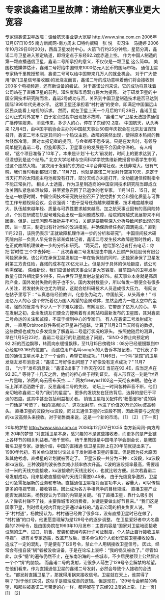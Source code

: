 # 专家谈鑫诺卫星故障：请给航天事业更大宽容

专家谈鑫诺卫星故障：请给航天事业更大宽容
http://www.sina.com.cn 2006年12月07日10:55 南方新闻网-南方周末
□特约撰稿　张 悦　实习生　马捷婷
2006年10月29日0时20分，西昌卫星发射中心。火箭飞行约25分钟后，星箭分离，鑫诺二号卫星进入预定轨道，即将定点于东经92.2度赤道上空。
作为中国人制造的第一颗直播通信卫星，鑫诺二号所承担的意义，不仅仅是一颗卫星
这么简单。
美国权威媒体估计，鑫诺二号将给中国带来1000亿元人民币的国际市场。
通信卫星专家杨千里教授预测，鑫诺二号可以给中国带来几万人的就业机会。
对于广大使用“锅”(卫星信号接收器)的发烧友而言，鑫诺二号的成功意味着他们将会接收到200多个电视频道，还有新设备的尝试。
对于鑫诺公司来说，它的成功将意味着公司站在了直播卫星的前列，知名度和市场潜力将大为提高。
对于研发卫星的中国空间技术研究院而言，鑫诺2号成功与否，关系到中国卫星制造技术是否已达到国际1990年代先进水平。
这颗卫星还承担着“村村通”的使命，即满足中国偏远山区民众能看上电视的诉求。
然而，就在卫星上天一个月后的11月28日，鑫诺卫星公司正式对外宣布：由于定点过程中出现技术故障，“鑫诺二号”卫星无法提供通信广播传输服务。
消息传来，多少人的心，停在了东经92.2度。
中国航天，从头再来
12月4日，由中国宇航协会主办的中国航天事业50周年庆祝会在北京友谊宾馆召开，鑫诺二号本应是其间的一个热议主题。故障的突然出现，使得原本热闹的舞台倏然冷清。
面对本报记者的提问，与会者都不愿多说。只是在发言时，有领导简单提到鑫诺二号，但旋即表示，卫星事业的发展是不会因此停滞的。
有人喟叹，“这个项目准备了10年了，本来是计划‘十七大’前发射，时间上的要求达到了，但没想到是这个结局。”
北京大学地球与空间科学学院焦维新教授曾带着学生参观过这个庞然大物。“这次用于发射的东方红-4平台非常壮观，天线非常大，很有气魄，我们当时看到都很兴奋。”
11月7日，也就是鑫诺二号发射升空第10天，原定于当天打开的太阳能主电池板没有打开，部分天线亦未能打开，全功能通信控制指令不能正常执行。
相关人士透露，作为卫星制造商的中国空间技术研究院当即成立攻关团队紧急处理故障，甚至紧急召回了已退休的老专家。
11月14日、15日，就在这一敏感时期，中国空间技术研究院分别召开了院党委扩大会和强化质量与可靠性工作专题视频会议，会议强调：“由于型号任务越来越繁重、技术难度越来越大、队伍越来越年轻、质量与可靠性要求越来越高，加之航天事业固有的高风险特点，个别在研或在轨型号难免会出现一些问题或故障，给院的跨越式发展带来不利因素。但是，出现问题与挫折并不可怕，关键是要能够深入分析导致问题出现的原因，举一反三，制定出有针对性的改进措施，并确保后续任务的圆满完成。”
直到11月22日，该院仍表示“正就故障机理作进一步的分析和研究”。
中国空间技术研究院内部一负责人早先曾告诉某媒体记者，鑫诺二号发生技术故障是暂时性的，现在正就故障机理做进一步的分析和研究。
“两天后，他给那名记者打去电话：你把‘暂时性’三个字去掉吧……”
此次鑫诺二号发射是由中国人民财产保险股份有限公司独家承保。该公司在承保卫星发射加一年在轨保险的同时，还独家承保了卫星发射第三方责任险，鑫诺的成本在20亿元以上。但是对于具体的保险额度，该公司称需保密。
焦维新说，我们应该给航天事业以更大宽容度。目前国内的卫星发射数量与国外相比要少得多，只占世界卫星发射总量的1%。航天事业本身就是高风险产业，国外发射失败的例子也不少。国内发射数量少，所以每发一颗便会有很多人关注，若发射失败也尤为明显，这就会给科研技术人员造成很大压力。
有网友在帖子里写下：“认真总结经验教训，化悲伤为动力。中国航天，从头再来！”
带走亿万人的心
这个寄托着亿万国人希望的金属球体，忽然会成为一粒太空中的尘埃，强烈的反差令不少人一下子难以接受。有网友说，它带走了亿万人的心。
早在发射之初，业余发烧友们便全力搜索着有关网站和最新发布的卫星图，其对鑫诺二号命运的关注和监控，不亚于控制中心的专家们。
有人在鑫诺二号发射成功后，一直用Orbitron软件系统对卫星进行追踪，计算了11月2日当天所有的数据，这些数据也成为众多发烧友了解鑫诺二号运行状况的源头。
按照他随后的测算，早在11月5日23时，鑫诺二号运行的轨道就出了问题，“SINO-2停止向预定的92.2E的西边飘移，转而向东缓慢飘移，至11月15日傍晚18：08分已经缓慢飘到中心经度93.16E的位置”。
而这位用户名叫songfq的人告诉本报记者，“它代表了中国的通信卫星水平上了一个台阶，希望它能成功。”
11月6日，一个叫“茶馆”的卫星发烧友发布消息说：“鑫诺二号好像出问题了？好像没有定点成功？”
11月7日，　“六千”发布消息说：“鑫诺2出事了？昨天在92E 当前在92.4E，应当定点在92.2E。”
等待了十几天之后，他们的担心终于得到证实。
有人形容这一刻是“世界一片黑暗，浓密的乌云密布天空……”
网友fireeyes1102这一天彻夜未眠。他在论坛上洋洋洒洒数千言，反思鑫诺二号的失败。
论坛上一时间各种声音不断，他们亲切地称鑫诺二号为“我们的星星”。
更多的发烧友在狂热背后，选择的是归于平淡的态度。这其中甚至包括利益相关者。
销售卫星相关配件的“粉墨登场”说的第一句话是“可惜了，我的(高频)头”，这次发射前，他进了价值20万元的ku波高频头。
直播卫星的波段为ku波段，同过去通信卫星的c波段不同，因此需要与之配套的ku波高频头来接收。对于销售商来说，这是一个新的市场。
[1]　[2]　[下一页]

20年的梦想
http://www.sina.com.cn 2006年12月07日10:55 南方新闻网-南方周末
20年的梦想
“对直播卫星本身，感兴趣的不是这些接收者，而更多的是产业链上各环节的相关利益者。”杨千里称。
杨千里教授是中国电子学会副会长，是我国著名卫星专家。据他介绍，中国的直播通
信卫星实际上在20年前就提出来了。1980年代初，有关单位就曾讨论过关于发射直播卫星的事宜。但是因为技术原因和其他考虑，直播星的计划就被否定了。
卫星波段一共分为三种：c波段，ku波段和ka波段。三种波段的波长依次减小频率依次升高。C波的波段频率最高，需要超过一米的天线方能接收，ku波接收的天线比较小，也就比较方便。此次若鑫诺二号发射成功，用来接收直播信号的天线只需要0.45米。
由于光缆竞争激烈，卫星公司急需拓展新的业务和市场。直播通信卫星相对而言功率大，容量大，可以传输更多的电视节目，接收容易，因此成为各方争相竞争的目标领域。
直播卫星产业能否发展起来，杨教授认为节目的内容是关键。“有了直播卫星，靠什么吸引别人？靠农村赚不了钱，主要靠城市的消费者，关键是要做出好节目来。”
“我们这是国家卫星，到时候电视内容肯定要通过审核的。”鑫诺公司的相关负责人说。
至于“村村通”，杨教授认为，村村通已经做了很多年，没有直播卫星时已在做了。
“村村通”的口号，他更愿意理解为是129号令的逐步调整。
在卫星爱好者中大名鼎鼎的129号令，是由国务院在1993年10月发布：主要内容是“国家对卫星地面接收设施的生产、进口、销售、安装和使用均实行许可证制度，个人禁止自行接收卫星电视”。
据有关专家透露，改革开放后，很多单位和个人纷纷安装卫星接收设备，造成了一定的混乱，于是便有了129号令，禁止个人用锅接收卫星信号。
因此，经常会有擅自装“锅”者被没收设备，于是在论坛上哀呼：“我的锅又被收了。”
尽管如此，众多“锅”的遍布仍然不止，在东南沿海的一些城市，不少居民楼顶上公然冒出一个个“锅”的脑袋。
而鑫诺二号的发射，让很多人萌生了129号令会解禁的希望。在他们看来，作为直播通信卫星的鑫诺二号发射，必然会导致个人接收的合法化。“都发射直播卫星了，那就得用锅来接收信号。卫星就在天上，谁禁得了啊？”对于他们来说，这似乎是顺理成章的逻辑。
但是现在，129号令会解禁的希望，和那些被鑫诺二号带走的心一样，都停留在了东经92.2度的上空。
[上一页]　[1]　[2]

